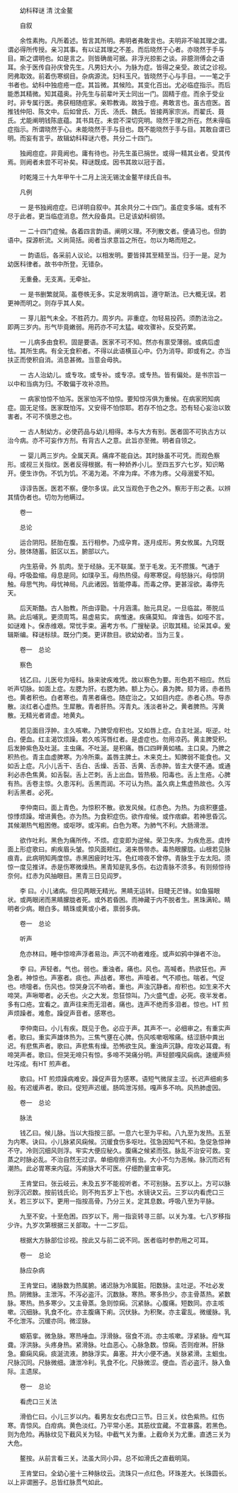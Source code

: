 <!-- { "loadSidebar": true } -->


　　幼科释谜 清 沈金鳌

　　自叙

　　余性素拘。凡所着述。皆言其所明。弗明者弗敢言也。夫明非不喻其理之谓。谓必得所传授。亲习其事。有以证其理之不差。而后晓然于心者。亦晓然于手与目。斯之谓明也。如是言之。则皆确凿可据。非浮光掠影之谈。非臆测傅会之语耳。余于医传自孙庆曾先生。凡男妇大小。为脉为症。皆得之亲受。故试之诊视。罔弗取效。前着伤寒纲目。杂病源流。妇科玉尺。皆晓然于心与手目。一一笔之于书者也。幼科中独痘疮一症。其旨微。其候险。其变化百出。尤必临症指示。而后能悉其精微。知其蕴奥。孙先生与前辈叶天士同出一门。固精于痘。而余于受业时。非专属行医。弗获相随痘家。亲聆教诲。故独于痘。弗敢言也。虽古痘医。首推钱仲阳、陈文中。后如曾氏、万氏、汤氏、魏氏。皆接两家宗派。而翟氏、聂氏。尤能阐明钱陈底蕴。其书具在。未尝不深切究明。晓然于理之所在。然未得临症指示。所谓晓然于心。未能晓然于手与目也。既不能晓然于手与目。其敢自谓已明。而妄有言乎。故辑幼科释谜六卷。共分二十四门。

　　独阙痘症。非竟阙也。庸有待也。孙先生虽已捐世。或得一精其业者。受其传焉。则阙者未尝不可补矣。释谜既成。因书其故以冠于首。

　　时乾隆三十九年甲午十二月上浣无锡沈金鳌芊绿氏自书。

　　凡例

　　一 是书独阙痘症。已详明自叙中。其余共分二十四门。虽症变多端。或有不尽于此者。更当临症消息。然大段备具。已足该幼科纲领。

　　一 二十四门症候。各着四言韵语。阐明义理。不列散文者。便诵习也。但韵语中。探源析流。义尚简括。阅者当求意旨之所在。勿以为略而短之。

　　一 韵语后。各采前人议论。以相发明。要皆择其至精至当。归于一是。足为幼医科律者。故书中所登。无错杂。

　　无重叠。无支离。无牵扯。

　　一 是书删繁就简。虽卷帙无多。实足发明病旨。遵守斯法。已大概无误。若更神而明之。则存乎其人矣。

　　一 芽儿脏气未全。不胜药力。周岁内。非重症。勿轻易投药。须酌法治之。即两三岁内。形气毕竟嫩弱。用药亦不可太猛。峻攻骤补。反受药累。

　　一 儿病多由食积。固是要语。医家不可不知。然亦有禀受薄弱。或病后虚怯。其所生病。有全无食积者。不得以此语横亘心中。仍为消导。即或有之。亦当扶正而使积自消。消息甚微。当意会毋执。

　　一 古人治幼儿。或专攻。或专补。或专凉。或专热。皆有偏处。是书宗旨一以中和当病为归。不敢偏于攻补凉热。

　　一 病家怕惊不怕泻。医家怕泻不怕惊。要知惊泻俱为重候。在病家罔知病症。固无足怪。医家既怕泻。又安得不怕惊耶。若存不怕之念。恐有轻心妄治以致害者。不可不慎思之也。

　　一 古人制幼方。必使药品与幼儿相得。本与大方有别。医者固不可执古方以治今病。亦不可妄作方剂。有背古人之意。此旨亦至微。明者自领之。

　　一 婴儿两三岁内。全属天真。痛痒不能自达。其时脉虽不可凭。而观色察形。或视三关指纹。医者反得根据。有一种娇养小儿。至四五岁六七岁。知识略开。便生诈伪。不饥为饥。不渴为渴。不痒为痒。不疼为疼。父母溺爱不知。

　　谆谆告医。医若不察。便尔多误。此又当观色于色之外。察形于形之表。以辨其情伪者也。切勿为他瞒过。

　　卷一

　　总论

　　运合阴阳。胚胎在腹。五行相参。乃成孕育。逐月成形。男女攸属。九窍既分。肢体随蓄。脏区以五。腑部以六。

　　内生筋骨。外 肌肉。至于经脉。无不联属。至于毛发。无不攒簇。气通于母。呼吸盈缩。母息是同。如璞孕玉。母热热侵。母寒寒促。母怒脉兴。母惊阴触。母思气拘。母忧神局。凡此诸因。皆能停毒。而毒之停。更甚淫欲。毒停先天。

　　后天斯酷。古人胎教。所由谆勖。十月涵濡。胎元具足。一旦临盆。蒂脱瓜熟。此后哺乳。更须周笃。易虚易实。 病惟速。疾痛莫知。 痒谁告。如哑不言。如谜难卜。保赤维艰。常忧手束。遍考方书。广搜秘录。识取其精。论采其卓。爰辑斯编。释谜标牍。既分门类。更详款目。欲幼幼者。当为三复。

　　卷一　总论

　　察色

　　钱乙曰。儿医号为哑科。脉来驶疾难凭。故以察色为要。形色若不相应。然后听声切脉。如面上症。左腮为肝。右腮为肺。额上为心。鼻为脾。颏为肾。赤者热也。黄者积也。白者寒也。青黑者痛也。随症治之。又如目内症。赤者心热。导赤散。淡红者心虚热。生犀散。青者肝热。泻青丸。浅淡者补之。黄者脾热。泻黄散。无精光者肾虚。地黄丸。

　　若见面目浮肿。主久咳嗽。乃脾受疳积也。又如唇上症。白主吐涎。呕逆。吐白。便血。红主渴饮烦躁。若久咳泻唇红者。是虚症也。勿用凉药。黄主脾受积。后发肿紫色及吐涎。主虫痛。不吐涎。是积痛。唇口四畔黄如橘。主口臭。乃脾之积热也。青主血虚脾寒。为冷所乘。盖唇主脾土。木来克土。知脾弱不能食也。又如舌上症。凡小儿舌干、舌白、舌燥、舌苔、舌黄、舌赤肿。皆主大便不通。或通利必赤色焦黄。如舌裂。舌上芒刺。舌上出血。皆热极。阳毒也。舌上生疮。心脾有热。舌卷主惊。久患泻利。舌黑而润。不可认为热。盖久病上焦虚热故也。久泻利舌黑者。必死。

　　李仲南曰。面上青色。为惊积不散。欲发风候。红赤色。为热。为痰积壅盛。惊悸烦躁。增进黄色。亦为热。为食积症伤。欲作疳候。或作痞癖。若神思昏沉。其候潮热气粗困倦。或呕哕。或泻痢。白色为寒。为肺气不利。大肠滑泄。

　　欲作吐利。黑色为痛所传。不烦。症变即为逆候。荣卫失序。为疾危恶。虞抟面上形症歌曰。痢疾眉头皱。惊风面颊红。渴来唇带赤。毒热眼朦胧。山根若见脉痕青。此病明知两度惊。赤黑困疲时吐泻。色红啼夜不曾停。青脉生于左太阳。须惊一度见推详。赤是伤寒微燥热。黑青知是乳多伤。右边青脉不须多。有则频惊待奈何。红赤为风抽眼目。黑青三日见阎罗。

　　李 曰。小儿诸病。但见两眼无精光。黑睛无运转。目睫无芒锋。如鱼猫眼状。或两眼闭而黑睛朦胧者死。或外若昏困。而神藏于内不脱者生。黑珠满轮。睛明者少病。眼白多。睛珠或黄或小者。禀弱多病。

　　卷一　总论

　　听声

　　危亦林曰。睡中惊啼声浮者易治。声沉不响者难痊。或声如鸦中弹者不治。

　　李 曰。声轻者。气也。弱也。重浊者。痛也。风也。高喊者。热欲狂也。声急者。神惊也。声塞者。痰也。声战者。寒也。声噎者。气不顺也。喘者。气促也。喷嚏者。伤风也。惊哭身沉不响者。重也。声浊沉静者。疳积也。如生来不大啼哭。声啾唧者。必夭也。火之大发。忽狂惊叫。乃火盛气虚。必死。夜半发者。多有口疮。宜看之。直声往来而无泪者。痛也。连声不绝而多泪者。惊也。HT 煎声烦躁者。难愈。躁促声音者。感寒也。

　　李仲南曰。小儿有疾。既见于色。必应于声。其声不一。必细审之。有重实声者。歌曰。重实声雄体热为。三焦气壅在心脾。伤风咳嗽咽喉痛。结涩肠中粪出迟。有悲焦声者。歌曰。声悲焦有燥。恐怖欲生风。重浊声沉静。疳攻必耳聋。有啼哭声者。歌曰。但哭无啼只有惊。多啼不哭痛分明。声轻颤嘎风痫病。速缓声频吐泻成。有HT 煎声者。

　　歌曰。HT 煎烦躁病难安。躁促声音为感寒。语短气微尿主涩。长迟声细痢多般。有迟缓声者。歌曰。促短声迟缓。肠鸣泄泻频。嘎声多不响。风热肺虚因。

　　卷一　总论

　　脉法

　　钱乙曰。候儿脉。当以大指按三部。一息六七至为平和。八九至为发热。五至为内寒。诀曰。小儿脉紧风痫候。沉缓食伤多呕吐。弦急因知气不和。急促急惊神不守。冷则沉细风则浮。牢实大便应秘久。腹痛之候紧而弦。脉乱不治安可救。变蒸之时脉必乱。不治自然无过谬。单细疳痨洪有虫。大小不匀为恶候。脉沉而迟有潮热。此必胃寒来内寇。泻痢脉大不可医。仔细酌量宜审究。

　　王肯堂曰。张云岐云。未及五岁不能视听者。不可别脉。五岁以上。方可以脉别浮沉迟数。按前钱氏论。则不拘五岁上下也。水镜诀又云。三岁以内看虎口三关。若三岁以下。更用一指按高骨。乃分三关。定其息数。呼吸八至为平脉。

　　九至不安。十至危困。四岁以下。用一指衮转寻三部。以关为准。七八岁移指少许。九岁次第根据三关部取。十一二岁后。

　　根据大方脉部位诊视。按此又与前二说不同。医者临时参酌用之可耳。

　　卷一　总论

　　脉应杂病

　　王肯堂曰。诸脉数为热属腑。诸迟脉为冷属脏。阳数脉。主吐逆。不吐必发热。阴微脉。主泄泻。不泻必盗汗。沉数脉。寒热。寒多热少。亦主骨蒸热。紧数脉。寒热。热多寒少。又主骨蒸。急则惊痫。沉紧脉。心腹痛。短数同。亦主咳嗽。沉细脉。乳食不化。亦主腹痛下痢。沉伏脉。为积聚。亦主霍乱。微缓脉。乳不化泄泻。沉缓亦同。微涩脉。

　　螈筋挛。微急脉。寒热唾血。浮滑脉。宿食不消。亦主咳嗽。浮紧脉。疳气耳聋。浮洪脉。头疼身热。紧滑脉。吐血恶心。心脉急数。惊痫。否则疳淋。肝脉急。癫痫风痫。痰涎流液。肺脉浮实。鼻塞。并大小便不通。关脉紧滑。主蛔虫。尺脉沉同。尺脉微细。溏泄冷利。乳食不化。尺脉微涩。便血。否必盗汗。脉入鱼际。主遗尿。

　　卷一　总论

　　看虎口三关法

　　滑伯仁曰。小儿三岁以内。看男左女右虎口三节。日三关。纹色紫热。红伤寒。青惊风。白疳病。黄色淡红。乃平常小恙。其筋纹宜藏。不宜暴露。若黑色。则为危险。再脉纹见下截风关为轻。中截气关为重。上截命关为尤重。直透三关为大危。

　　鳌按。从前言看三关。法虽大同小异。总不如滑氏之直截明简。

　　王肯堂曰。全幼心鉴十三种脉纹云。流珠只一点红色。环珠差大。长珠圆长。以上非谓圈子。总皆红脉贯气如此。

